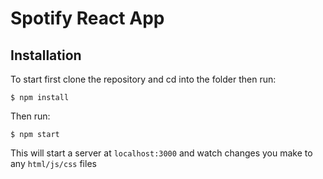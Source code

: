 # Spotify React App 

## Installation

To start first clone the repository and cd into the folder then run:
```
$ npm install 
```

Then run:
```
$ npm start
```

This will start a server at `localhost:3000` and watch changes you make to any `html/js/css` files
